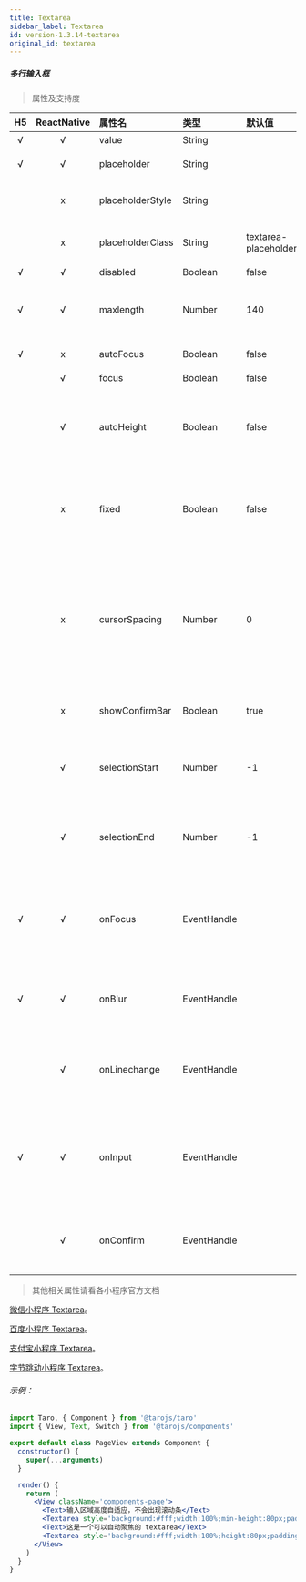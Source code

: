 ```yaml
---
title: Textarea
sidebar_label: Textarea
id: version-1.3.14-textarea
original_id: textarea
---
```


##### 多行输入框

> 属性及支持度

| H5 | ReactNative| 属性名 | 类型 | 默认值 | 说明 |
| :-: | :-: | :- | :- | :- | :- |
| √ | √ | value             | String      |  | 输入框的内容         |
| √ | √ | placeholder       | String      |  | 输入框为空时占位符|
|   | x | placeholderStyle | String      |  | 指定 placeholder 的样式  |
|   | x | placeholderClass | String      | textarea-placeholder | 指定 placeholder 的样式类|
| √ | √ | disabled          | Boolean     | false  | 是否禁用          |
| √ | √ | maxlength         | Number      | 140  | 最大输入长度，设置为 -1 的时候不限制最大长度   |
| √ | x | autoFocus        | Boolean     | false  | 自动聚焦，拉起键盘。                           |
|   | √ | focus             | Boolean     | false | 获取焦点   |
|   | √ | autoHeight             | Boolean     | false | 是否自动增高，设置 auto-height 时，style.height 不生效    |
|   | x | fixed             | Boolean     | false | 如果 textarea 是在一个 position:fixed 的区域，需要显示指定属性 fixed 为 true     |
|   | x | cursorSpacing    | Number      | 0 | 指定光标与键盘的距离，单位 px 。取 textarea 距离底部的距离和 cursor-spacing 指定的距离的最小值作为光标与键盘的距离 |
|   | x | showConfirmBar  | Boolean     | true | 是否显示键盘上方带有”完成“按钮那一栏   |
|   | √ | selectionStart   | Number      | -1 | 光标起始位置，自动聚集时有效，需与 selection-end 搭配使用   |
|   | √ | selectionEnd     | Number      | -1 | 光标结束位置，自动聚集时有效，需与 selectionStart 搭配使用|
| √ | √ | onFocus         | EventHandle |  | event.detail = { value, height }，height 为键盘高度，在基础库 1.9.90 起支持  |
| √ | √ | onBlur          | EventHandle |  | 输入框失去焦点时触发， event.detail = {value, cursor}|
|   | √ | onLinechange    | EventHandle |  | 输入框行数变化时调用，  event.detail = {height: 0, heightRpx: 0, lineCount: 0} |
| √ | √ | onInput         | EventHandle |  | 当键盘输入时，触发 input 事件， bindinput 处理函数的返回值并不会反映到 textarea 上 |
|   | √ | onConfirm       | EventHandle |  | 点击完成时， 触发 confirm 事件， event.detail = {value: value}|


>其他相关属性请看各小程序官方文档

[微信小程序 Textarea](https://developers.weixin.qq.com/miniprogram/dev/component/textarea.html)。

[百度小程序 Textarea](https://smartprogram.baidu.com/docs/develop/component/formlist/#textarea)。

[支付宝小程序 Textarea](https://docs.alipay.com/mini/component/textarea)。

[字节跳动小程序 Textarea](https://developer.toutiao.com/docs/comp/textarea.html)。

###### 示例：
```jsx
import Taro, { Component } from '@tarojs/taro'
import { View, Text, Switch } from '@tarojs/components'

export default class PageView extends Component {
  constructor() {
    super(...arguments)
  }

  render() {
    return (
      <View className='components-page'>
        <Text>输入区域高度自适应，不会出现滚动条</Text>
        <Textarea style='background:#fff;width:100%;min-height:80px;padding:0 30rpx;' autoHeight/>
        <Text>这是一个可以自动聚焦的 textarea</Text>
        <Textarea style='background:#fff;width:100%;height:80px;padding:0 30rpx;' autoFocus/>
      </View>
    )
  }
}
```

